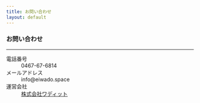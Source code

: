 ```yaml
---
title: お問い合わせ
layout: default
---
```


<h3 class="text-center">お問い合わせ</h3>

<hr />

<div class="row">
  <div class="col-md-1"></div>
  <div class="col-md-10">
    <div class="panel">
      <div class="panel-body">
        <dl>
          <dt>電話番号</dt><dd>0467-67-6814</dd>
          <dt>メールアドレス</dt><dd>info@eiwado.space</dd>
          <dt>運営会社<dt><dd><a href="http://wadit.jp/">株式会社ワディット</a></dd>
        </dl>
      </div>
    </div>
  </div>
  <div class="col-md-1"></div>
</div>
